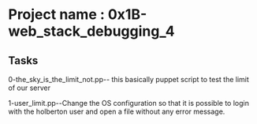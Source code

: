 # Project name : 0x1B-web_stack_debugging_4

## Tasks

0-the_sky_is_the_limit_not.pp-- this basically puppet script to test the limit of our server 

1-user_limit.pp--Change the OS configuration so that it is possible to login with the holberton user and open a file without any error message.

